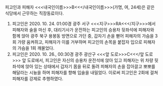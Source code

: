 피고인과 피해자 <<<내국인이름>>>B<<</내국인이름>>>(가명, 여, 24세)은 같은 식당에서 근무하는 직장동료이다.
1. 피고인은 2020. 10. 24. 01:00경 광주 서구 <<<지구>>>RA<<</지구>>>에서 피해자와 술을 마신 후, 대리기사가 운전하는 피고인의 승용차 뒷좌석에 피해자와 함께 앉아 광주 북구 용봉동 방면으로 가던 중, 갑자기 손을 뻗어 피해자의 가슴을 3회 가량 움켜쥐고, 피해자가 이를 거부하며 피고인의 손목을 붙잡자 입으로 피해자의 가슴을 1회 깨물었다.
2. 피고인은 2020. 10. 26., 00:30경 광주 광산구 <<<앞 도로>>>C<<</앞 도로>>> 앞 도로에서, 피고인은 자신의 승용차 운전석에 앉아 있고 피해자는 위 차량 뒷좌석에 앉아 있는 상태에서 갑자기 몸을 뒤로 돌려 피해자의 손을 잡아끌고 뽀뽀를 해달라는 시늉을 하며 피해자를 향해 입술을 내밀었다.
이로써 피고인은 2회에 걸쳐 피해자를 강제로 추행하였다.